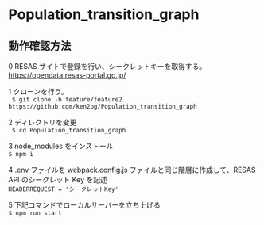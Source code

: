 # Population_transition_graph

## 動作確認方法

0 RESAS サイトで登録を行い、シークレットキーを取得する。<br/>
https://opendata.resas-portal.go.jp/

1 クローンを行う。<br/>
` $ git clone -b feature/feature2 https://github.com/ken2pg/Population_transition_graph`

2 ディレクトリを変更<br/>
` $ cd Population_transition_graph`

3 node_modules をインストール<br/>
`$ npm i`

4 .env ファイルを webpack.config.js ファイルと同じ階層に作成して、RESAS API のシークレット Key を記述<br/>
`HEADERREQUEST = 'シークレットKey'`

5 下記コマンドでローカルサーバーを立ち上げる<br/>
`$ npm run start`
